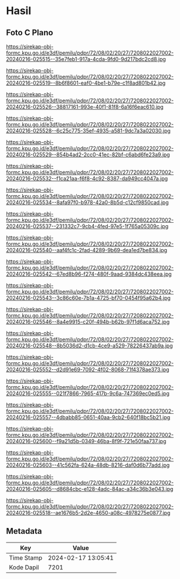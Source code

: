 # Hasil

## Foto C Plano

https://sirekap-obj-formc.kpu.go.id/e3df/pemilu/pdpr/72/08/02/20/27/7208022027002-20240216-025515--35e7feb1-917a-4cda-9fd0-9d217bdc2cd8.jpg

https://sirekap-obj-formc.kpu.go.id/e3df/pemilu/pdpr/72/08/02/20/27/7208022027002-20240216-025519--8b6f8601-eaf0-4be1-b79e-c1f8ad801b42.jpg

https://sirekap-obj-formc.kpu.go.id/e3df/pemilu/pdpr/72/08/02/20/27/7208022027002-20240216-025526--38817161-993e-40f1-81f8-6a16f6eac610.jpg

https://sirekap-obj-formc.kpu.go.id/e3df/pemilu/pdpr/72/08/02/20/27/7208022027002-20240216-025528--6c25c775-35ef-4935-a581-9dc7a3a02030.jpg

https://sirekap-obj-formc.kpu.go.id/e3df/pemilu/pdpr/72/08/02/20/27/7208022027002-20240216-025529--854b4ad2-2cc0-41ec-82bf-c6abd6fe23a9.jpg

https://sirekap-obj-formc.kpu.go.id/e3df/pemilu/pdpr/72/08/02/20/27/7208022027002-20240216-025532--f1ca21aa-f6f8-4c92-8387-da949cc4047a.jpg

https://sirekap-obj-formc.kpu.go.id/e3df/pemilu/pdpr/72/08/02/20/27/7208022027002-20240216-025534--8afa97f0-b978-42a0-8b5d-c12cf9850cad.jpg

https://sirekap-obj-formc.kpu.go.id/e3df/pemilu/pdpr/72/08/02/20/27/7208022027002-20240216-025537--231332c7-9cb4-4fed-97e5-1f765a05309c.jpg

https://sirekap-obj-formc.kpu.go.id/e3df/pemilu/pdpr/72/08/02/20/27/7208022027002-20240216-025540--aaf4fc1c-2fad-4289-9b69-dea1ed7be834.jpg

https://sirekap-obj-formc.kpu.go.id/e3df/pemilu/pdpr/72/08/02/20/27/7208022027002-20240216-025542--67ed8b96-f274-480f-9aad-9384dc438eea.jpg

https://sirekap-obj-formc.kpu.go.id/e3df/pemilu/pdpr/72/08/02/20/27/7208022027002-20240216-025543--3c86c60e-7b1a-4725-bf70-0454f95a62b4.jpg

https://sirekap-obj-formc.kpu.go.id/e3df/pemilu/pdpr/72/08/02/20/27/7208022027002-20240216-025546--8a4e9915-c20f-494b-b62b-97f1d6aca752.jpg

https://sirekap-obj-formc.kpu.go.id/e3df/pemilu/pdpr/72/08/02/20/27/7208022027002-20240216-025548--8b5036d2-d1cb-4ce9-a529-78226437ab9a.jpg

https://sirekap-obj-formc.kpu.go.id/e3df/pemilu/pdpr/72/08/02/20/27/7208022027002-20240216-025552--d2d91e69-7092-4f02-8068-71f4378ae373.jpg

https://sirekap-obj-formc.kpu.go.id/e3df/pemilu/pdpr/72/08/02/20/27/7208022027002-20240216-025555--021f7866-7965-417b-9c6a-747369ec0ed5.jpg

https://sirekap-obj-formc.kpu.go.id/e3df/pemilu/pdpr/72/08/02/20/27/7208022027002-20240216-025557--4dbabb85-0651-40aa-9cb2-640f18bc5b21.jpg

https://sirekap-obj-formc.kpu.go.id/e3df/pemilu/pdpr/72/08/02/20/27/7208022027002-20240216-025600--f9a21d5b-0349-46ba-8f9f-721e50faa737.jpg

https://sirekap-obj-formc.kpu.go.id/e3df/pemilu/pdpr/72/08/02/20/27/7208022027002-20240216-025603--41c562fa-624a-48db-8216-daf0d6b77add.jpg

https://sirekap-obj-formc.kpu.go.id/e3df/pemilu/pdpr/72/08/02/20/27/7208022027002-20240216-025605--d8684cbc-e128-4adc-84ac-a34c36b3e043.jpg

https://sirekap-obj-formc.kpu.go.id/e3df/pemilu/pdpr/72/08/02/20/27/7208022027002-20240216-025518--ae1676b5-2d2e-4650-a08c-4978275e0877.jpg


## Metadata

| Key        | Value               |
| ---------- | ------------------- |
| Time Stamp | 2024-02-17 13:05:41 |
| Kode Dapil | 7201                |



